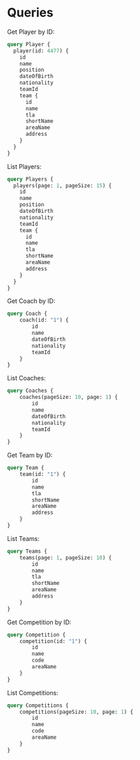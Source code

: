 # Queries

Get Player by ID:
```graphql
query Player {
  player(id: 4477) {
    id
    name
    position
    dateOfBirth
    nationality
    teamId
    team {
      id
      name
      tla
      shortName
      areaName
      address
    }
  }
}
```

List Players:
```graphql
query Players {
  players(page: 1, pageSize: 15) {
    id
    name
    position
    dateOfBirth
    nationality
    teamId
    team {
      id
      name
      tla
      shortName
      areaName
      address
    }
  }
}
```

Get Coach by ID:
```graphql
query Coach {
    coach(id: "1") {
        id
        name
        dateOfBirth
        nationality
        teamId
    }
}
```

List Coaches:

```graphql
query Coaches {
    coaches(pageSize: 10, page: 1) {
        id
        name
        dateOfBirth
        nationality
        teamId
    }
}
```

Get Team by ID:
```graphql
query Team {
    team(id: "1") {
        id
        name
        tla
        shortName
        areaName
        address
    }
}
```

List Teams:
```graphql
query Teams {
    teams(page: 1, pageSize: 10) {
        id
        name
        tla
        shortName
        areaName
        address
    }
}
```

Get Competition by ID:
```graphql
query Competition {
    competition(id: "1") {
        id
        name
        code
        areaName
    }
}
```

List Competitions:
```graphql
query Competitions {
    competitions(pageSize: 10, page: 1) {
        id
        name
        code
        areaName
    }
}
```